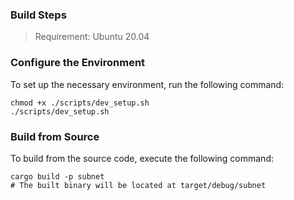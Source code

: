 ### Build Steps

> Requirement: Ubuntu 20.04

### Configure the Environment

To set up the necessary environment, run the following command:
```
chmod +x ./scripts/dev_setup.sh
./scripts/dev_setup.sh
```

### Build from Source

To build from the source code, execute the following command:
```
cargo build -p subnet
# The built binary will be located at target/debug/subnet
```